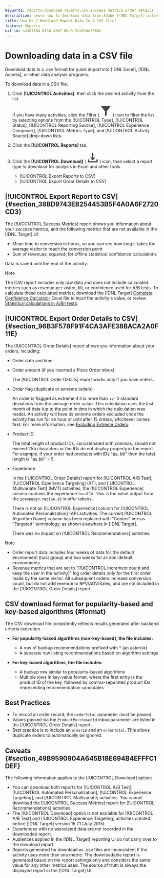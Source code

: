 ```yaml
---
keywords: reports;download reports;csv;success metrics;order details
description: Learn how to download data from Adobe [!DNL Target] activities in a CVS format for quick import into Excel, Access, or other data analysis programs.
title: How Do I Download Report Data In A CSV File?
feature: Reports
exl-id: b4387184-8730-4367-8bc3-52d8fbe2583e
---
```

# Downloading data in a CSV file

Download data in a .csv format for quick import into [!DNL Excel], [!DNL Access], or other data analysis programs.

To download data in a CSV file:

1. Click **[!UICONTROL Activities]**, then click the desired activity from the list.

   If you have many activities, click the Filter ( ![Filter icon](/help/main/assets/icons/Filter.svg) ) icon to filter the list by selecting options from the [!UICONTROL Type], [!UICONTROL Status], [!UICONTROL Reporting Source], [!UICONTROL Experience Composer], [!UICONTROL Metrics Type], and [!UICONTROL Activity Source] drop-down lists. 

1. Click the **[!UICONTROL Reports]** tab. 
1. Click the **[!UICONTROL Download]** ( ![Download icon](/help/main/assets/icons/Download.svg) ) icon, then select a report type to download for analysis in Excel and other tools.

   * [!UICONTROL Export Reports to CSV]
   * [!UICONTROL Export Order Details to CSV]

## [!UICONTROL Export Report to CSV] {#section_38BD9743EB254453B5F4A0A6F2720CD3}

The [!UICONTROL Success Metrics] report shows you information about your success metrics, and the following metrics that are not available in the [!DNL Target] UI:

* Mean time to conversion in hours, so you can see how long it takes the average visitor to reach the conversion point 
* Sum of revenues, squared, for offline statistical confidence calculations

Data is saved until the end of the activity.

>[!NOTE]
>
>The CSV report includes only raw data and does not include calculated metrics such as revenue per visitor, lift, or confidence used for A/B tests. To calculate these calculated metrics, download the [!DNL Target] [Complete Confidence Calculator](/help/main/assets/complete_confidence_calculator.xlsx) Excel file to input the activity's value, or review [Statistical calculations in A/Bn tests](/help/main/c-reports/statistical-methodology/statistical-calculations.md).

## [!UICONTROL Export Order Details to CSV] {#section_96B3F578F91F4CA3AFE38BACA2A0F11E}

The [!UICONTROL Order Details] report shows you information about your orders, including:

* Order date and time 
* Order amount (if you inserted a Place Order mbox)

  The [!UICONTROL Order Details] report works only if you have orders. 

* Order flag (duplicate or extreme orders)

  An order is flagged as extreme if it is more than +/- 3 standard deviations from the average order value. This calculation uses the last month of data (up to the point in time in which the calculation was made). An activity will have its extreme orders excluded once the activity has run for an hour or until after 15 orders, whichever comes first. For more information, see [Excluding Extreme Orders](/help/main/c-reports/c-report-settings/excluding-extreme-orders.md#task_2AE7743FFCDD466DAEEB720BE5F33DAA). 

* Product ID

  The total length of product IDs, concatenated with commas, should not exceed 255 characters or the IDs do not display properly in the report. For example, if your order had products with IDs "aa, bb" then the total length is "aa,bb" = 5. 

* Experience

  In the [!UICONTROL Order Details] report for [!UICONTROL A/B Test], [!UICONTROL Experience Targeting] (XT), and [!UICONTROL Multivariate Test] (MVT) activities, the [!UICONTROL Experience] column contains the experience `localId`. This is the value output from the `$campaign.recipe.id` in offer tokens.

  There is not an [!UICONTROL Experience] column for [!UICONTROL Automated Personalization] (AP) activities. The current [!UICONTROL Algorithm Name] column has been replaced with "Control" versus "Targeted" terminology, as shown elsewhere in [!DNL Target].

  There was no impact on [!UICONTROL Recommendations] activities.

>[!NOTE]
>
>* Order report data includes four weeks of data for the default environment (host group) and two weeks for all non-default environments.
>* Revenue metrics that are set to "[!UICONTROL Increment count and keep the user in the activity]" log order details only for the first order made by the same visitor. All subsequent orders increase conversion count, but do not add revenue to RPV/AOV/Sales, and are not included in the [!UICONTROL Order Details] report.

## CSV download format for popularity-based and key-based algorithms {#format}

The CSV download file consistently reflects results generated after backend criteria execution. 

* **For popularity-based algorithms (non-key-based), the file includes:**

  * A row of backup recommendations prefixed with * (an asterisk)
  * A separate row listing recommendations based on algorithm settings

* **For key-based algorithms, the file includes:**

  * A backup row similar to popularity-based algorithms
  * Multiple rows in key-value format, where the first entry is the product ID of the key, followed by comma-separated product IDs representing recommendation candidates

## Best Practices

* To record an order record, the `orderTotal` parameter must be passed. 
* Values passed via the `ProductPurchasedId` mbox parameter are listed in the [!UICONTROL Order Details] report. 
* Best practice is to include an `orderID` and an `orderTotal`. This allows duplicate orders to automatically be ignored.

## Caveats {#section_49B9590904A645B18E694B4EFFFC1DEF}

The following information applies to the [!UICONTROL Download] option:

* You can download both reports for [!UICONTROL A/B Test], [!UICONTROL Automated Personalization], [!UICONTROL Experience Targeting], and [!UICONTROL Multivariate] activities. You cannot download the [!UICONTROL Success Metrics] report for [!UICONTROL Recommendations] activities. 
* The [!UICONTROL Download] option is not available for [!UICONTROL A/B Test] and [!UICONTROL Experience Targeting] activities created before [!DNL Target] version 15.7.1 (July  2015). 
* Experiences with no associated data are not recorded in the downloaded report.
* Audiences applied in the [!DNL Target] reporting UI do not carry over to the download report.
* Reports generated for download as .csv files are inconsistent if the activity uses more than one metric. The downloadable report is generated based on the report settings only and considers the same value for any other metrics used. The source of truth is always the displayed report in the [!DNL Target] UI.
